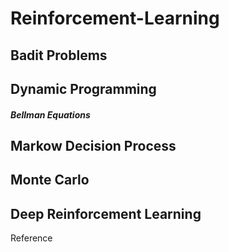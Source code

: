 # Reinforcement-Learning

## Badit Problems

## Dynamic Programming
##### Bellman Equations

## Markow Decision Process

## Monte Carlo 

## Deep Reinforcement Learning



Reference

